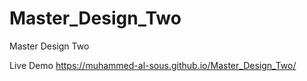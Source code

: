 # Master_Design_Two
 Master Design Two


Live Demo
https://muhammed-al-sous.github.io/Master_Design_Two/

